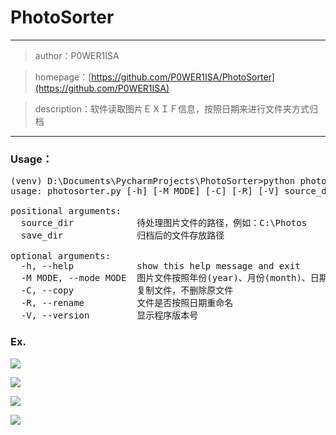 # PhotoSorter
___
> author：P0WER1ISA

> homepage：[https://github.com/P0WER1ISA/PhotoSorter](https://github.com/P0WER1ISA)

> description：软件读取图片ＥＸＩＦ信息，按照日期来进行文件夹方式归档
___

### Usage：
<pre>
(venv) D:\Documents\PycharmProjects\PhotoSorter>python photosorter.py -h
usage: photosorter.py [-h] [-M MODE] [-C] [-R] [-V] source_dir save_dir

positional arguments:
  source_dir            待处理图片文件的路径，例如：C:\Photos
  save_dir              归档后的文件存放路径

optional arguments:
  -h, --help            show this help message and exit
  -M MODE, --mode MODE  图片文件按照年份(year)、月份(month)、日期(day)，进行归档，默认是月份
  -C, --copy            复制文件，不删除原文件
  -R, --rename          文件是否按照日期重命名
  -V, --version         显示程序版本号
</pre>


### Ex.
![](https://raw.githubusercontent.com/P0WER1ISA/PhotoSorter/master/screenshots/1.png)
 
 
![](https://raw.githubusercontent.com/P0WER1ISA/PhotoSorter/master/screenshots/2.png)


![](https://raw.githubusercontent.com/P0WER1ISA/PhotoSorter/master/screenshots/3.png)


![](https://raw.githubusercontent.com/P0WER1ISA/PhotoSorter/master/screenshots/4.png)